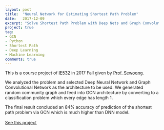 ```yaml
---
layout: post
title:  "Neural Network for Estimating Shortest Path Problem"
date:   2017-12-09
excerpt: "Solve Shortest Path Problem with Deep Nets and Graph Convolution Nets"
project: true
tag:
- GCN
- Python
- Shortest Path
- Deep Learning
- Machine Learning
comments: true
---
```


This is a course project of [IE532](http://web.engr.illinois.edu/~swoh/courses/ie532/index.html) in 2017 Fall given by [Prof. Sewoong](http://web.engr.illinois.edu/~swoh/).

We analyzed the problem and selected Deep Neural Network and Graph Convolutional Network as the architecture to be used. We generated random community graph and feed into GCN architecture by converting to a classification problem which every edge has length 1.

The final result concluded an 84% accuracy of prediction of the shortest path problem via GCN which is much higher than DNN model.
<br><br>
<a align="center" class="btn zoombtn" href="https://github.com/Zhenye-Na/gcn-spp">See this project</a>